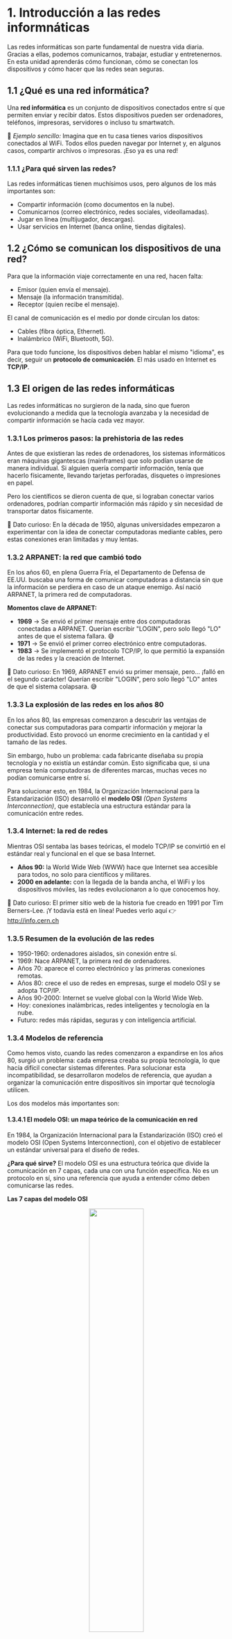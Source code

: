 # 1. Introducción a las redes informnáticas

Las redes informáticas son parte fundamental de nuestra vida diaria. Gracias a ellas, podemos comunicarnos, trabajar, estudiar y entretenernos. En esta unidad aprenderás cómo funcionan, cómo se conectan los dispositivos y cómo hacer que las redes sean seguras.

## 1.1 ¿Qué es una red informática?

Una **red informática** es un conjunto de dispositivos conectados entre sí que permiten enviar y recibir datos. Estos dispositivos pueden ser ordenadores, teléfonos, impresoras, servidores o incluso tu smartwatch.

📌 *Ejemplo sencillo:*
Imagina que en tu casa tienes varios dispositivos conectados al WiFi. Todos ellos pueden navegar por Internet y, en algunos casos, compartir archivos o impresoras. ¡Eso ya es una red!

### 1.1.1 ¿Para qué sirven las redes?
Las redes informáticas tienen muchísimos usos, pero algunos de los más importantes son:
- Compartir información (como documentos en la nube).
- Comunicarnos (correo electrónico, redes sociales, videollamadas).
- Jugar en línea (multijugador, descargas).
- Usar servicios en Internet (banca online, tiendas digitales).

## 1.2 ¿Cómo se comunican los dispositivos de una red?

Para que la información viaje correctamente en una red, hacen falta:

- Emisor (quien envía el mensaje).
- Mensaje (la información transmitida).
- Receptor (quien recibe el mensaje).

El canal de comunicación es el medio por donde circulan los datos:

- Cables (fibra óptica, Ethernet).
- Inalámbrico (WiFi, Bluetooth, 5G).

Para que todo funcione, los dispositivos deben hablar el mismo "idioma", es decir, seguir un **protocolo de comunicación**. El más usado en Internet es **TCP/IP**.

## 1.3 El origen de las redes informáticas

Las redes informáticas no surgieron de la nada, sino que fueron evolucionando a medida que la tecnología avanzaba y la necesidad de compartir información se hacía cada vez mayor.

### 1.3.1 Los primeros pasos: la prehistoria de las redes

Antes de que existieran las redes de ordenadores, los sistemas informáticos eran máquinas gigantescas (mainframes) que solo podían usarse de manera individual. Si alguien quería compartir información, tenía que hacerlo físicamente, llevando tarjetas perforadas, disquetes o impresiones en papel.

Pero los científicos se dieron cuenta de que, si lograban conectar varios ordenadores, podrían compartir información más rápido y sin necesidad de transportar datos físicamente.

📌 Dato curioso: En la década de 1950, algunas universidades empezaron a experimentar con la idea de conectar computadoras mediante cables, pero estas conexiones eran limitadas y muy lentas.

### 1.3.2 ARPANET: la red que cambió todo

En los años 60, en plena Guerra Fría, el Departamento de Defensa de EE.UU. buscaba una forma de comunicar computadoras a distancia sin que la información se perdiera en caso de un ataque enemigo. Así nació ARPANET, la primera red de computadoras.

**Momentos clave de ARPANET:**
- **1969** → Se envió el primer mensaje entre dos computadoras conectadas a ARPANET. Querían escribir "LOGIN", pero solo llegó "LO" antes de que el sistema fallara. 😅
- **1971** → Se envió el primer correo electrónico entre computadoras.
- **1983** → Se implementó el protocolo TCP/IP, lo que permitió la expansión de las redes y la creación de Internet.

📌 Dato curioso: En 1969, ARPANET envió su primer mensaje, pero… ¡falló en el segundo carácter! Querían escribir "LOGIN", pero solo llegó "LO" antes de que el sistema colapsara. 😅

### 1.3.3 La explosión de las redes en los años 80

En los años 80, las empresas comenzaron a descubrir las ventajas de conectar sus computadoras para compartir información y mejorar la productividad. Esto provocó un enorme crecimiento en la cantidad y el tamaño de las redes.

Sin embargo, hubo un problema: cada fabricante diseñaba su propia tecnología y no existía un estándar común. Esto significaba que, si una empresa tenía computadoras de diferentes marcas, muchas veces no podían comunicarse entre sí.

Para solucionar esto, en 1984, la Organización Internacional para la Estandarización (ISO) desarrolló el **modelo OSI** *(Open Systems Interconnection)*, que establecía una estructura estándar para la comunicación entre redes.

### 1.3.4 Internet: la red de redes

Mientras OSI sentaba las bases teóricas, el modelo TCP/IP se convirtió en el estándar real y funcional en el que se basa Internet.

- **Años 90:** la World Wide Web (WWW) hace que Internet sea accesible para todos, no solo para científicos y militares.
- **2000 en adelante:** con la llegada de la banda ancha, el WiFi y los dispositivos móviles, las redes evolucionaron a lo que conocemos hoy.

📌 Dato curioso: El primer sitio web de la historia fue creado en 1991 por Tim Berners-Lee. ¡Y todavía está en línea! Puedes verlo aquí 👉 http://info.cern.ch


### 1.3.5 Resumen de la evolución de las redes

- 1950-1960: ordenadores aislados, sin conexión entre sí.
- 1969: Nace ARPANET, la primera red de ordenadores.
- Años 70: aparece el correo electrónico y las primeras conexiones remotas.
- Años 80: crece el uso de redes en empresas, surge el modelo OSI y se adopta TCP/IP.
- Años 90-2000: Internet se vuelve global con la World Wide Web.
- Hoy: conexiones inalámbricas, redes inteligentes y tecnología en la nube.
- Futuro: redes más rápidas, seguras y con inteligencia artificial.

### 1.3.4 Modelos de referencia

Como hemos visto, cuando las redes comenzaron a expandirse en los años 80, surgió un problema: cada empresa creaba su propia tecnología, lo que hacía difícil conectar sistemas diferentes. Para solucionar esta incompatibilidad, se desarrollaron modelos de referencia, que ayudan a organizar la comunicación entre dispositivos sin importar qué tecnología utilicen.

Los dos modelos más importantes son:

#### 1.3.4.1 El modelo OSI: un mapa teórico de la comunicación en red

En 1984, la Organización Internacional para la Estandarización (ISO) creó el modelo OSI (Open Systems Interconnection), con el objetivo de establecer un estándar universal para el diseño de redes.

**¿Para qué sirve?**
El modelo OSI es una estructura teórica que divide la comunicación en 7 capas, cada una con una función específica. No es un protocolo en sí, sino una referencia que ayuda a entender cómo deben comunicarse las redes.

**Las 7 capas del modelo OSI**

<div align="center">
    <img src="/primero-bach/img/modelo_osi2.png" width="50%">
</div>

Imagina que envías un mensaje por WhatsApp. Cada capa del modelo OSI se encarga de una parte del proceso:

- Capa física → transmite los datos en forma de señales eléctricas, ópticas o inalámbricas (cables, WiFi).
- Capa de enlace de datos → organiza los datos en pequeños paquetes y los dirige dentro de una red local.
- Capa de red → encuentra la mejor ruta para que los datos lleguen a su destino (aquí entra la dirección IP).
- Capa de transporte → se asegura de que los datos lleguen completos y sin errores.
- Capa de sesión → administra la comunicación entre los dispositivos.
- Capa de presentación → codifica y traduce los datos para que sean legibles (por ejemplo, convierte imágenes o videos).
- Capa de aplicación → es la que interactúa con el usuario (WhatsApp, navegador web, correo electrónico).

Si enviamos un mensaje por WhatsApp, este baja desde la Capa 7 (Aplicación) hasta la Capa 1 (Física), viaja por la red y luego sube por las capas hasta llegar al destinatario.

#### 1.3.4.2 El modelo TCP/IP: la base de Internet

Aunque OSI es un buen modelo teórico, el modelo que realmente usamos es TCP/IP. Se desarrolló en los años 70 y fue adoptado en 1983 como el estándar de Internet.

**¿Para qué sirve?**
TCP/IP define cómo viaja la información en Internet y es el conjunto de protocolos en el que se basa toda la red global.

**Las 4 capas del modelo TCP/IP**
A diferencia de OSI, TCP/IP tiene solo 4 capas que agrupan varias funciones:

- Capa de enlace → controla el hardware y la transmisión de datos por cables o WiFi.
- Capa de Internet → se encarga de encontrar la mejor ruta para los datos usando direcciones IP.
- Capa de transporte → divide los datos en paquetes y verifica que lleguen correctamente (TCP es clave aquí).
- Capa de aplicación → es donde los programas interactúan con la red (navegadores, correos, WhatsApp).

Los modelos OSI y TCP/IP han permitido que diferentes dispositivos y tecnologías se comuniquen sin problemas. Gracias a ellos, hoy podemos navegar por Internet, enviar correos, ver videos en streaming y chatear desde cualquier lugar del mundo

